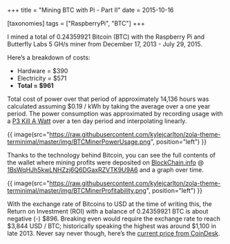 +++
title = "Mining BTC with Pi - Part II"
date = 2015-10-16

[taxonomies]
tags = ["RaspberryPi", "BTC"]
+++

I mined a total of 0.24359921 Bitcoin (BTC) with the Raspberry Pi and Butterfly Labs 5 GH/s miner from December 17, 2013 - July 29, 2015. 

Here’s a breakdown of costs: 

- Hardware = $390
- Electricity = $571
- **Total = $961**

Total cost of power over that period of approximately 14,136 hours was calculated assuming $0.19 / kWh by taking the average over a one year period. The power consumption was approximated by recording usage with a [P3 Kill A Watt](http://www.p3international.com/products/p4400.html) over a ten day period and interpolating linearly.

{{ image(src="https://raw.githubusercontent.com/kylejcarlton/zola-theme-terminimal/master/img/BTCMinerPowerUsage.png", position="left") }}

Thanks to the technology behind Bitcoin, you can see the full contents of the wallet where mining profits were deposited on [BlockChain.info](https://www.blockchain.com/explorer) @ [1BsWqHJh5kwLNHZzj6Q6DGaxRZVTK9U9A6](https://blockchain.info/address/1BsWqHJh5kwLNHZzj6Q6DGaxRZVTK9U9A6) and a graph over time. 

{{ image(src="https://raw.githubusercontent.com/kylejcarlton/zola-theme-terminimal/master/img/BTCMinerProfitability.png", position="left") }}

With the exchange rate of Bitcoins to USD at the time of writing this, the Return on Investment (ROI) with a balance of 0.24359921 BTC is about negative (-) $896. Breaking even would require the exchange rate to reach $3,844 USD / BTC; historically speaking the highest was around $1,100 in late 2013. Never say never though, here’s the [current price from CoinDesk](https://www.coindesk.com/price/bitcoin/).